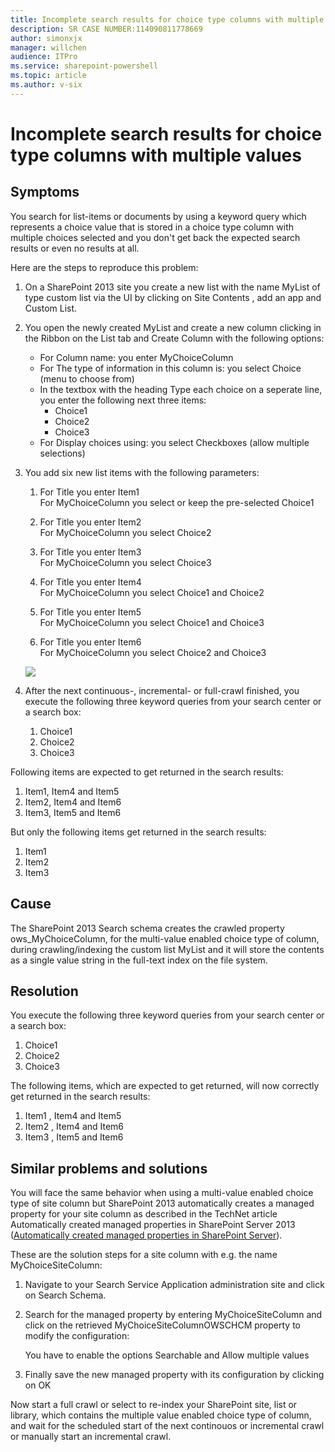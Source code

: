 ```yaml
---
title: Incomplete search results for choice type columns with multiple values
description: SR CASE NUMBER:114090811778669
author: simonxjx
manager: willchen
audience: ITPro
ms.service: sharepoint-powershell
ms.topic: article
ms.author: v-six
---
```


# Incomplete search results for choice type columns with multiple values  

## Symptoms

You search for list-items or documents by using a keyword query which represents a choice value that is stored in a choice type column with multiple choices selected and you don't get back the expected search results or even no results at all.  

Here are the steps to reproduce this problem:  

1. On a SharePoint 2013 site you create a new list with the name MyList of type custom list via the UI by clicking on Site Contents , add an app and Custom List.  

2. You open the newly created MyList and create a new column clicking in the Ribbon on the List  tab and Create Column with the following options:  
   - For Column name:  you enter MyChoiceColumn
   - For The type of information in this column is:  you select Choice (menu to choose from)
   - In the textbox with the heading Type each choice on a seperate line, you enter the following next three items:
      - Choice1  
      - Choice2  
      - Choice3
   - For Display choices using:  you select Checkboxes (allow multiple selections)  

3. You add six new list items with the following parameters:  

   1. For Title you enter Item1  
    For MyChoiceColumn  you select or keep the pre-selected Choice1   
 
   2. For Title you enter Item2  
    For MyChoiceColumn  you select Choice2    

   3. For Title you enter Item3  
    For MyChoiceColumn  you select Choice3    

   4. For Title you enter Item4  
    For MyChoiceColumn  you select Choice1  and Choice2    

   5. For Title you enter Item5  
    For MyChoiceColumn  you select Choice1  and Choice3    

   6. For Title you enter Item6  
    For MyChoiceColumn  you select Choice2  and Choice3  

     ![](https://support.microsoft.com/Library/Images/3032760.jpg)      

4. After the next continuous-, incremental- or full-crawl finished, you execute the following three keyword queries from your search center or a search box:  

   1. Choice1  
   1. Choice2  
   1. Choice3

Following items are expected to get returned in the search results:  

  1. Item1, Item4 and Item5   
  2. Item2, Item4 and Item6   
  3. Item3, Item5 and Item6   

But only the following items get returned in the search results:  
  1. Item1   
  2. Item2   
  3. Item3   

## Cause  

The SharePoint 2013 Search schema creates the crawled property ows_MyChoiceColumn, for the multi-value enabled choice type of column, during crawling/indexing the custom list MyList and it will store the contents as a single value string in the full-text index on the file system.  

## Resolution

You execute the following three keyword queries from your search center or a search box:

1. Choice1   
2. Choice2   
3. Choice3  

The following items, which are expected to get returned, will now correctly get returned in the search results:  

1. Item1 , Item4 and Item5   
2. Item2 , Item4 and Item6   
3. Item3 , Item5 and Item6   

## Similar problems and solutions  

You will face the same behavior when using a multi-value enabled choice type of site column but SharePoint 2013 automatically creates a managed property for your site column as described in the TechNet article Automatically created managed properties in SharePoint Server 2013 ([Automatically created managed properties in SharePoint Server](http://technet.microsoft.com/library/jj613136%28v=office.15%29.aspx)).  

These are the solution steps for a site column with e.g. the name MyChoiceSiteColumn:   

1. Navigate to your Search Service Application administration site and click on Search Schema.  
2. Search for the managed property by entering MyChoiceSiteColumn and click on the retrieved MyChoiceSiteColumnOWSCHCM property to modify the configuration:  

   You have to enable the options Searchable and Allow multiple values      

3. Finally save the new managed property with its configuration by clicking on OK   

Now start a full crawl or select to re-index your SharePoint site, list or library, which contains the multiple value enabled choice type of column, and wait for the scheduled start of the next continouos or incremental crawl or manually start an incremental crawl.
